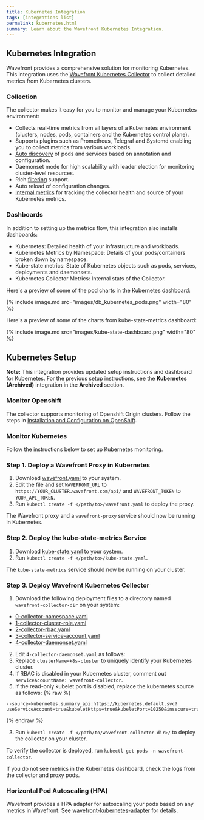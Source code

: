 ```yaml
---
title: Kubernetes Integration
tags: [integrations list]
permalink: kubernetes.html
summary: Learn about the Wavefront Kubernetes Integration.
---
```

## Kubernetes Integration

Wavefront provides a comprehensive solution for monitoring Kubernetes. This integration uses the [Wavefront Kubernetes Collector](https://github.com/wavefrontHQ/wavefront-kubernetes-collector) to collect detailed metrics from Kubernetes clusters.

### Collection
The collector makes it easy for you to monitor and manage your Kubernetes environment:

* Collects real-time metrics from all layers of a Kubernetes environment (clusters, nodes, pods, containers and the Kubernetes control plane).
* Supports plugins such as Prometheus, Telegraf and Systemd enabling you to collect metrics from various workloads.
* [Auto discovery](https://github.com/wavefrontHQ/wavefront-kubernetes-collector/blob/master/docs/discovery.md) of pods and services based on annotation and configuration.
* Daemonset mode for high scalability with leader election for monitoring cluster-level resources.
* Rich [filtering](https://github.com/wavefrontHQ/wavefront-kubernetes-collector/blob/master/docs/filtering.md) support.
* Auto reload of configuration changes.
* [Internal metrics](https://github.com/wavefrontHQ/wavefront-kubernetes-collector/blob/master/docs/metrics.md#collector-health-metrics) for tracking the collector health and source of your Kubernetes metrics.

### Dashboards

In addition to setting up the metrics flow, this integration also installs dashboards:

* Kubernetes: Detailed health of your infrastructure and workloads.
* Kubernetes Metrics by Namespace: Details of your pods/containers broken down by namespace.
* Kube-state metrics: State of Kubernetes objects such as pods, services, deployments and daemonsets.
* Kubernetes Collector Metrics: Internal stats of the Collector.

Here's a preview of some of the pod charts in the Kubernetes dashboard:

{% include image.md src="images/db_kubernetes_pods.png" width="80" %}

Here's a preview of some of the charts from kube-state-metrics dashboard:

{% include image.md src="images/kube-state-dashboard.png" width="80" %}

## Kubernetes Setup

**Note:** This integration provides updated setup instructions and dashboard for Kubernetes. For the previous setup instructions, see the **Kubernetes (Archived)** integration in the **Archived** section.

### Monitor Openshift
The collector supports monitoring of Openshift Origin clusters. Follow the steps in [Installation and Configuration on OpenShift](https://github.com/wavefronthq/wavefront-kubernetes-collector/tree/master/docs/openshift.md).

### Monitor Kubernetes
Follow the instructions below to set up Kubernetes monitoring.

### Step 1. Deploy a Wavefront Proxy in Kubernetes

1. Download [wavefront.yaml](https://raw.githubusercontent.com/wavefrontHQ/wavefront-kubernetes/master/wavefront-proxy/wavefront.yaml) to your system.
2. Edit the file and set `WAVEFRONT_URL` to `https://YOUR_CLUSTER.wavefront.com/api/` and `WAVEFRONT_TOKEN` to `YOUR_API_TOKEN`.
3. Run `kubectl create -f </path/to>/wavefront.yaml` to deploy the proxy.

The Wavefront proxy and a `wavefront-proxy` service should now be running in Kubernetes.

### Step 2. Deploy the kube-state-metrics Service
1. Download [kube-state.yaml](https://raw.githubusercontent.com/wavefrontHQ/wavefront-kubernetes/master/ksm-all-in-one/kube-state.yaml) to your system.
2. Run `kubectl create -f </path/to>/kube-state.yaml`.

The `kube-state-metrics` service should now be running on your cluster.

### Step 3. Deploy Wavefront Kubernetes Collector

1. Download the following deployment files to a directory named `wavefront-collector-dir` on your system:
  * [0-collector-namespace.yaml](https://raw.githubusercontent.com/wavefrontHQ/wavefront-kubernetes-collector/master/deploy/kubernetes/0-collector-namespace.yaml)
  * [1-collector-cluster-role.yaml](https://raw.githubusercontent.com/wavefrontHQ/wavefront-kubernetes-collector/master/deploy/kubernetes/1-collector-cluster-role.yaml)
  * [2-collector-rbac.yaml](https://raw.githubusercontent.com/wavefrontHQ/wavefront-kubernetes-collector/master/deploy/kubernetes/2-collector-rbac.yaml)
  * [3-collector-service-account.yaml](https://raw.githubusercontent.com/wavefrontHQ/wavefront-kubernetes-collector/master/deploy/kubernetes/3-collector-service-account.yaml)
  * [4-collector-daemonset.yaml](https://raw.githubusercontent.com/wavefrontHQ/wavefront-kubernetes-collector/master/deploy/kubernetes/4-collector-daemonset.yaml)

2. Edit `4-collector-daemonset.yaml` as follows:
  1. Replace `clusterName=k8s-cluster` to uniquely identify your Kubernetes cluster.
  2. If RBAC is disabled in your Kubernetes cluster, comment out `serviceAccountName: wavefront-collector`.
  3. If the read-only kubelet port is disabled, replace the kubernetes source as follows:
{% raw %}
```
--source=kubernetes.summary_api:https://kubernetes.default.svc?useServiceAccount=true&kubeletHttps=true&kubeletPort=10250&insecure=true
```
{% endraw %}

3. Run `kubectl create -f </path/to/wavefront-collector-dir>/` to deploy the collector on your cluster.

To verify the collector is deployed, run `kubectl get pods -n wavefront-collector`.

If you do not see metrics in the Kubernetes dashboard, check the logs from the collector and proxy pods.

### Horizontal Pod Autoscaling (HPA)
Wavefront provides a HPA adapter for autoscaling your pods based on any metrics in Wavefront. See [wavefront-kubernetes-adapter](https://github.com/wavefrontHQ/wavefront-kubernetes-adapter) for details.
